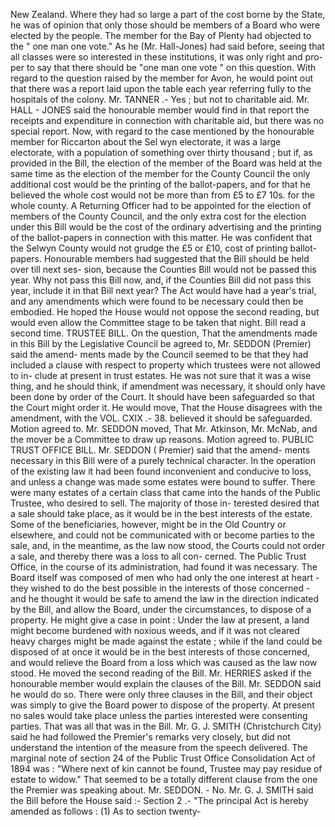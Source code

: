 New Zealand. Where they had so large a part of the cost borne by the State, he was of opinion that only those should be members of a Board who were elected by the people. The member for the Bay of Plenty had objected to the " one man one vote." As he (Mr. Hall-Jones) had said before, seeing that all classes were so interested in these institutions, it was only right and pro- per to say that there should be "one man one vote " on this question. With regard to the question raised by the member for Avon, he would point out that there was a report laid upon the table each year referring fully to the hospitals of the colony. Mr. TANNER .- Yes ; but not to charitable aid. Mr. HALL - JONES said the honourable member would find in that report the receipts and expenditure in connection with charitable aid, but there was no special report. Now, with regard to the case mentioned by the honourable member for Riccarton about the Sel wyn electorate, it was a large electorate, with a population of something over thirty thousand ; but if, as provided in the Bill, the election of the member of the Board was held at the same time as the election of the member for the County Council the only additional cost would be the printing of the ballot-papers, and for that he believed the whole cost would not be more than from £5 to £7 10s. for the whole county. A Returning Officer had to be appointed for the election of members of the County Council, and the only extra cost for the election under this Bill would be the cost of the ordinary advertising and the printing of the ballot-papers in connection with this matter. He was confident that the Selwyn County would not grudge the £5 or £10, cost of printing ballot- papers. Honourable members had suggested that the Bill should be held over till next ses- sion, because the Counties Bill would not be passed this year. Why not pass this Bill now, and, if the Counties Bill did not pass this year, include it in that Bill next year? The Act would have had a year's trial, and any amendments which were found to be necessary could then be embodied. He hoped the House would not oppose the second reading, but would even allow the Committee stage to be taken that night. Bill read a second time. TRUSTEE BILL. On the question, That the amendments made in this Bill by the Legislative Council be agreed to, Mr. SEDDON (Premier) said the amend- ments made by the Council seemed to be that they had included a clause with respect to property which trustees were not allowed to in- clude at present in trust estates. He was not sure that it was a wise thing, and he should think, if amendment was necessary, it should only have been done by order of the Court. It should have been safeguarded so that the Court might order it. He would move, That the House disagrees with the amendment, with the VOL. CXIX .- 38. believed it should be safeguarded. Motion agreed to. Mr. SEDDON moved, That Mr. Atkinson, Mr. McNab, and the mover be a Committee to draw up reasons. Motion agreed to. PUBLIC TRUST OFFICE BILL. Mr. SEDDON ( Premier) said that the amend- ments necessary in this Bill were of a purely technical character. In the operation of the existing law it had been found inconvenient and conducive to loss, and unless a change was made some estates were bound to suffer. There were many estates of a certain class that came into the hands of the Public Trustee, who desired to sell. The majority of those in- terested desired that a sale should take place, as it would be in the best interests of the estate. Some of the beneficiaries, however, might be in the Old Country or elsewhere, and could not be communicated with or become parties to the sale, and, in the meantime, as the law now stood, the Courts could not order a sale, and thereby there was a loss to all con- cerned. The Public Trust Office, in the course of its administration, had found it was necessary. The Board itself was composed of men who had only the one interest at heart -they wished to do the best possible in the interests of those concerned - and he thought it would be safe to amend the law in the direction indicated by the Bill, and allow the Board, under the circumstances, to dispose of a property. He might give a case in point : Under the law at present, a land might become burdened with noxious weeds, and if it was not cleared heavy charges might be made against the estate ; while if the land could be disposed of at once it would be in the best interests of those concerned, and would relieve the Board from a loss which was caused as the law now stood. He moved the second reading of the Bill. Mr. HERRIES asked if the honourable member would explain the clauses of the Bill. Mr. SEDDON said he would do so. There were only three clauses in the Bill, and their object was simply to give the Board power to dispose of the property. At present no sales would take place unless the parties interested were consenting parties. That was all that was in the Bill. Mr. G. J. SMITH (Christchurch City) said he had followed the Premier's remarks very closely, but did not understand the intention of the measure from the speech delivered. The marginal note of section 24 of the Public Trust Office Consolidation Act of 1894 was : "Where next of kin cannot be found, Trustee may pay residue of estate to widow." That seemed to be a totally different clause from the one the Premier was speaking about. Mr. SEDDON. - No. Mr. G. J. SMITH said the Bill before the House said :- Section 2 .- "The principal Act is hereby amended as follows : (1) As to section twenty- 
